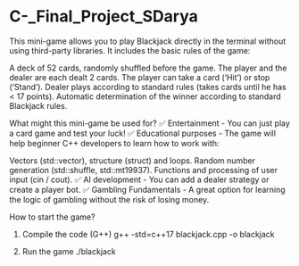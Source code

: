 # C-_Final_Project_SDarya
This mini-game allows you to play Blackjack directly in the terminal without using third-party libraries. It includes the basic rules of the game:

A deck of 52 cards, randomly shuffled before the game.
The player and the dealer are each dealt 2 cards.
The player can take a card (‘Hit’) or stop (‘Stand’).
Dealer plays according to standard rules (takes cards until he has < 17 points).
Automatic determination of the winner according to standard Blackjack rules.

What might this mini-game be used for?
✅ Entertainment - You can just play a card game and test your luck!
✅ Educational purposes - The game will help beginner C++ developers to learn how to work with:

Vectors (std::vector), structure (struct) and loops.
Random number generation (std::shuffle, std::mt19937).
Functions and processing of user input (cin / cout).
✅ AI development - You can add a dealer strategy or create a player bot.
✅ Gambling Fundamentals - A great option for learning the logic of gambling without the risk of losing money.

How to start the game?
1. Compile the code (G++)
g++ -std=c++17 blackjack.cpp -o blackjack

2. Run the game
./blackjack

